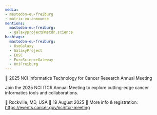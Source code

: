 ```yaml
---
media:
- mastodon-eu-freiburg
- matrix-eu-announce
mentions:
  mastodon-eu-freiburg:
  - galaxyproject@mstdn.science
hashtags:
  mastodon-eu-freiburg:
  - UseGalaxy
  - GalaxyProject
  - EOSC
  - EuroScienceGateway
  - UniFreiburg
---
```

📣 2025 NCI Informatics Technology for Cancer Research Annual Meeting

Join the 2025 NCI ITCR Annual Meeting to explore cutting-edge cancer informatics tools and collaborations.

📍 Rockville, MD, USA
📅 19 August 2025
🔗 More info & registration: https://events.cancer.gov/nci/itcr-meeting